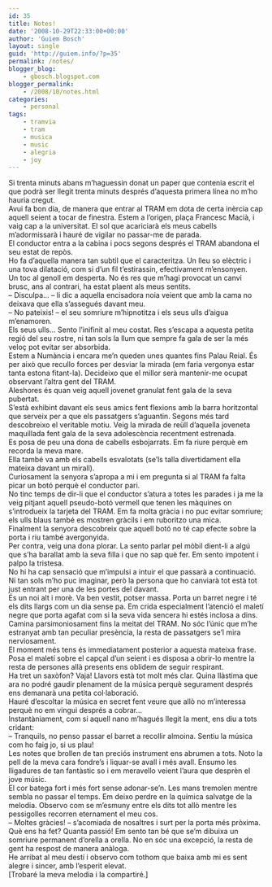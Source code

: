 ```yaml
---
id: 35
title: Notes!
date: '2008-10-29T22:33:00+00:00'
author: 'Guiem Bosch'
layout: single
guid: 'http://guiem.info/?p=35'
permalink: /notes/
blogger_blog:
    - gbosch.blogspot.com
blogger_permalink:
    - /2008/10/notes.html
categories:
    - personal
tags:
    - tramvia
    - tram
    - musica
    - music
    - alegria
    - joy
---
```


Si trenta minuts abans m’haguessin donat un paper que contenia escrit el que podrà ser llegit trenta minuts després d’aquesta primera línea no m’ho hauria cregut.  
Avui fa bon dia, de manera que entrar al TRAM em dota de certa inèrcia cap aquell seient a tocar de finestra. Estem a l’origen, plaça Francesc Macià, i vaig cap a la universitat. El sol que acariciarà els meus cabells m’adormissarà i hauré de vigilar no passar-me de parada.  
El conductor entra a la cabina i pocs segons després el TRAM abandona el seu estat de repòs.  
Ho fa d’aquella manera tan subtil que el caracteritza. Un lleu so elèctric i una tova dilatació, com si d’un fil t’estirassin, efectivament m’ensonyen.  
Un toc al genoll em desperta. No és res que m’hagi provocat un canvi brusc, ans al contrari, ha estat plaent als meus sentits.  
– Disculpa… – li dic a aquella encisadora noia veient que amb la cama no deixava que ella s’assegués davant meu.  
– No pateixis! – el seu somriure m’hipnotitza i els seus ulls d’aigua m’enamoren.  
Els seus ulls… Sento l’inifinit al meu costat. Res s’escapa a aquesta petita regió del seu rostre, ni tan sols la llum que sempre fa gala de ser la més veloç pot evitar ser absorbida.  
Estem a Numància i encara me’n queden unes quantes fins Palau Reial. És per això que recullo forces per desviar la mirada (em faria vergonya estar tanta estona fitant-la). Decideixo que el millor serà mantenir-me ocupat observant l’altra gent del TRAM.  
Aleshores és quan veig aquell jovenet granulat fent gala de la seva pubertat.  
S’està exhibint davant els seus amics fent flexions amb la barra horitzontal que serveix per a que els passatgers s’aguantin. Segons més tard descobreixo el veritable motiu. Veig la mirada de reüll d’aquella joveneta maquillada fent gala de la seva adolescència recentment estrenada.  
Es posa de peu una dona de cabells esbojarrats. Em fa riure perquè em recorda la meva mare.  
Ella també va amb els cabells esvalotats (se’ls talla divertidament ella mateixa davant un mirall).  
Curiosament la senyora s’apropa a mi i em pregunta si al TRAM fa falta picar un botó perquè el conductor pari.  
No tinc temps de dir-li que el conductor s’atura a totes les parades i ja me la veig pitjant aquell pseudo-botó vermell que tenen les màquines on s’introdueix la tarjeta del TRAM. Em fa molta gràcia i no puc evitar somriure; els ulls blaus també es mostren gràcils i em ruboritzo una mica.  
Finalment la senyora descobreix que aquell botó no té cap efecte sobre la porta i riu també avergonyida.  
Per contra, veig una dona plorar. La sento parlar pel mòbil dient-li a algú que s’ha barallat amb la seva filla i que no sap què fer. Em sento impotent i palpo la tristesa.  
No hi ha cap sensació que m’impulsi a intuir el que passarà a continuació. Ni tan sols m’ho puc imaginar, però la persona que ho canviarà tot està tot just entrant per una de les portes del davant.  
És un noi alt i morè. Va ben vestit, potser massa. Porta un barret negre i té els dits llargs com un dia sense pa. Em crida especialment l’atenció el maletí negre que porta agafat com si la seva vida sencera hi estés inclosa a dins.  
Camina parsimoniosament fins la meitat del TRAM. No sóc l’únic que m’he estranyat amb tan peculiar presència, la resta de passatgers se’l mira nerviosament.  
El moment més tens és immediatament posterior a aquesta mateixa frase.  
Posa el maletí sobre el capçal d’un seient i es disposa a obrir-lo mentre la resta de persones allà presents ens oblidem de seguir respirant.  
Ha tret un saxòfon? Vaja! Llavors està tot molt més clar. Quina llàstima que ara no podré gaudir plenament de la música perquè segurament després ens demanarà una petita col·laboració.  
Hauré d’escoltar la música en secret fent veure que allò no m’interessa perquè no em vingui després a cobrar…  
Instantàniament, com si aquell nano m’hagués llegit la ment, ens diu a tots cridant:  
– Tranquils, no penso passar el barret a recollir almoina. Sentiu la música com ho faig jo, si us plau!  
Les notes que brollen de tan preciós instrument ens abrumen a tots. Noto la pell de la meva cara fondre’s i liquar-se avall i més avall. Ensumo les lligadures de tan fantàstic so i em meravello veient l’aura que desprèn el jove músic.  
El cor batega fort i més fort sense adonar-se’n. Les mans tremolen mentre sembla no passar el temps. Em deixo perdre en la química salvatge de la melodia. Observo com se m’esmuny entre els dits tot allò mentre les pessigolles recorren eternament el meu cos.  
– Moltes gràcies! – s’acomiada de nosaltres i surt per la porta més pròxima.  
Què ens ha fet? Quanta passió! Em sento tan bé que se’m dibuixa un somriure permanent d’orella a orella. No en sóc una excepció, la resta de gent ha respost de manera anàloga.  
He arribat al meu destí i observo com tothom que baixa amb mi es sent alegre i sincer, amb l’esperit elevat.  
\[Trobaré la meva melodia i la compartiré.\]
